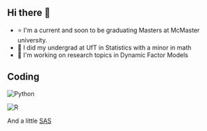 ## Hi there 👋

 - ⭐ I'm a current and soon to be graduating Masters at McMaster university.
 - 💙 I did my undergrad at UfT in Statistics with a minor in math
 - 📖 I'm working on research topics in Dynamic Factor Models


## Coding 

![Python](https://img.shields.io/badge/python-3670A0?style=for-the-badge&logo=python&logoColor=ffdd54)

![R](https://img.shields.io/badge/r-%23276DC3.svg?style=for-the-badge&logo=r&logoColor=white)

And a little [SAS](https://www.sas.com/en_us/software/stat.html)
<!--
**simb2/simb2** is a ✨ _special_ ✨ repository because its `README.md` (this file) appears on your GitHub profile.

Here are some ideas to get you started:

- 🔭 I’m currently working on ...
- 🌱 I’m currently learning ...
- 👯 I’m looking to collaborate on ...
- 🤔 I’m looking for help with ...
- 💬 Ask me about ...
- 📫 How to reach me: ...
- 😄 Pronouns: ...
- ⚡ Fun fact: ...
-->
